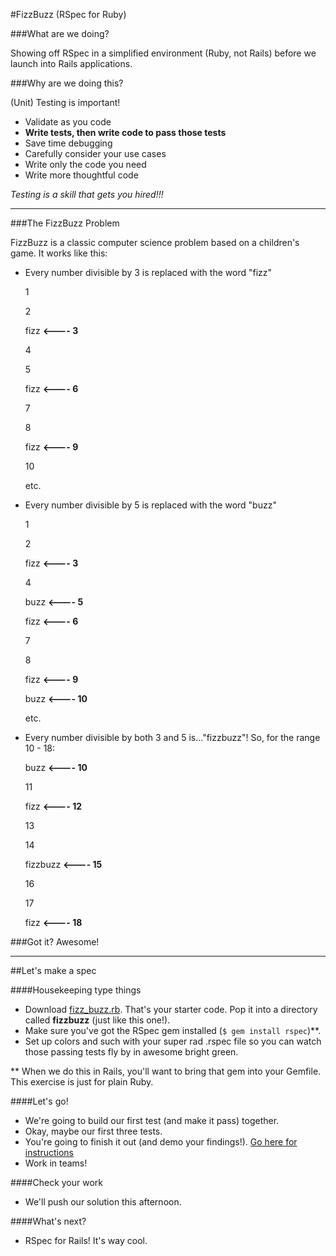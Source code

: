 #FizzBuzz (RSpec for Ruby)

###What are we doing?

Showing off RSpec in a simplified environment (Ruby, not Rails) before we launch into Rails applications.

###Why are we doing this?

(Unit) Testing is important!

- Validate as you code
- **Write tests, then write code to pass those tests**
- Save time debugging
- Carefully consider your use cases
- Write only the code you need
- Write more thoughtful code

*Testing is a skill that gets you hired!!!*

--------------

###The FizzBuzz Problem

FizzBuzz is a classic computer science problem based on a children's game. It works like this:

- Every number divisible by 3 is replaced with the word "fizz"

	1
	
	2
	
	fizz **<---- 3**
	
	4
	
	5
	
	fizz **<---- 6**
	
	7
	
	8
	
	fizz **<---- 9** 
	
	10
	 
	etc.
	
	
- Every number divisible by 5 is replaced with the word "buzz"

	1
	
	2
	
	fizz **<---- 3**
	
	4
	
	buzz **<---- 5**
	
	fizz **<---- 6**
	
	7
	
	8
	
	fizz **<---- 9** 
	
	buzz **<---- 10** 
	 
	etc.
	
	
- Every number divisible by both 3 and 5 is…"fizzbuzz"!
	So, for the range 10 - 18:

	buzz **<---- 10**
	
	11
	
	fizz **<---- 12**
	
	13
	
	14
	
	fizzbuzz **<---- 15**
	
	16
	
	17
	
	fizz **<---- 18**
	
	
	
###Got it? Awesome!

--------------
	 
##Let's make a spec

####Housekeeping type things
- Download [fizz_buzz.rb](https://github.com/ga-students/WDI_LA_3-4/blob/master/07_week/fizzbuzz/fizz_buzz.rb). That's your starter code. Pop it into a directory called **fizzbuzz** (just like this one!).
- Make sure you've got the RSpec gem installed (```$ gem install rspec```)**.
- Set up colors and such with your super rad .rspec file so you can watch those passing tests fly by in awesome bright green.

** When we do this in Rails, you'll want to bring that gem into your Gemfile. This exercise is just for plain Ruby.


####Let's go!
- We're going to build our first test (and make it pass) together.
- Okay, maybe our first three tests.
- You're going to finish it out (and demo your findings!). [Go here for instructions](https://github.com/ga-students/WDI_LA_3-4/blob/master/07_week/fizzbuzz/fizz_buzz_ruby_lab.md)
- Work in teams!

####Check your work

- We'll push our solution this afternoon.

####What's next?

- RSpec for Rails! It's way cool.


	
